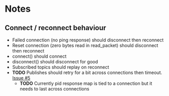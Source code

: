# Notes

## Connect / reconnect behaviour

* Failed connection (no ping response) should disconnect then reconnect
* Reset connection (zero bytes read in read_packet) should disconnect then reconnect
* connect() should connect
* disconnect() should disconnect for good
* Subscribed topics should replay on reconnect
* __TODO__ Publishes should retry for a bit across connections then timeout. [Issue #5](https://github.com/fluffysquirrels/mqtt-async-client-rs/issues/5)
    * __TODO__ Currently pid response map is tied to a connection but it needs to last across connections
